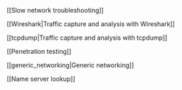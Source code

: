 
[[Slow network troubleshooting]]

[[Wireshark|Traffic capture and analysis with Wireshark]]

[[tcpdump|Traffic capture and analysis with tcpdump]]

[[Penetration testing]]

[[generic_networking|Generic networking]]

[[Name server lookup]]

